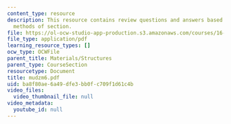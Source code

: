 ```yaml
---
content_type: resource
description: This resource contains review questions and answers based on moment and
  methods of section.
file: https://ol-ocw-studio-app-production.s3.amazonaws.com/courses/16-01-unified-engineering-i-ii-iii-iv-fall-2005-spring-2006/ba8f80ae6a49dfe3bb0fc709f1d61c4b_mudzm6.pdf
file_type: application/pdf
learning_resource_types: []
ocw_type: OCWFile
parent_title: Materials/Structures
parent_type: CourseSection
resourcetype: Document
title: mudzm6.pdf
uid: ba8f80ae-6a49-dfe3-bb0f-c709f1d61c4b
video_files:
  video_thumbnail_file: null
video_metadata:
  youtube_id: null
---
```

